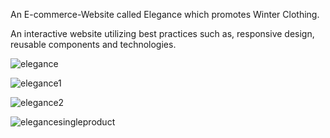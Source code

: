 An E-commerce-Website called Elegance which promotes Winter Clothing.

An interactive website utilizing best practices such as, responsive design, reusable components and technologies.


![elegance](https://user-images.githubusercontent.com/61568687/208299618-55924ef4-9ff3-43ad-8019-9681fc8cf2c9.PNG)




![elegance1](https://user-images.githubusercontent.com/61568687/208299670-65dbcfba-59ec-44c2-85cd-f1649bdaf00d.PNG)




![elegance2](https://user-images.githubusercontent.com/61568687/208304022-87fc3659-af35-49ed-96dc-d60d5d53f37c.PNG)




![elegancesingleproduct](https://user-images.githubusercontent.com/61568687/213894274-cff6970f-ba2e-4ce4-a4df-420e10c8decf.PNG)
